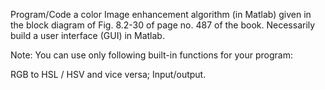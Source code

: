 Program/Code a color Image enhancement algorithm (in Matlab) given in the 
block diagram of Fig. 8.2-30 of page no. 487 of the book. 
Necessarily build a user interface (GUI) in Matlab.          

Note: You can use only following built-in functions for your program:

RGB to HSL / HSV and vice versa;
Input/output.
